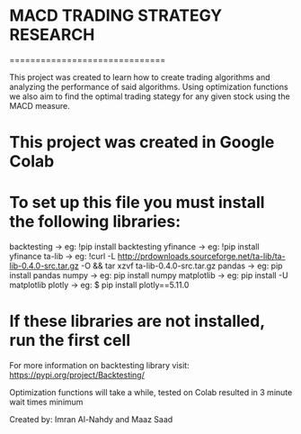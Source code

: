 # MACD TRADING STRATEGY RESEARCH

==============================

This project was created to learn how to create trading algorithms and analyzing the performance of said algorithms. Using optimization functions we also aim to find the optimal trading stategy for any given stock using the MACD measure.


This project was created in Google Colab
==============================

To set up this file you must install the following libraries:
==============================

backtesting -> eg: !pip install backtesting
yfinance -> eg: !pip install yfinance
ta-lib -> eg: !curl -L http://prdownloads.sourceforge.net/ta-lib/ta-lib-0.4.0-src.tar.gz -O && tar xzvf ta-lib-0.4.0-src.tar.gz
pandas -> eg: pip install pandas
numpy -> eg: pip install numpy
matplotlib -> eg: pip install -U matplotlib
plotly -> eg: $ pip install plotly==5.11.0


If these libraries are not installed, run the first cell
===============================

For more information on backtesting library visit: https://pypi.org/project/Backtesting/


Optimization functions will take a while, tested on Colab resulted in 3 minute wait times minimum

Created by: Imran Al-Nahdy and Maaz Saad
